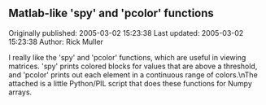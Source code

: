 ## Matlab-like 'spy' and 'pcolor' functions

Originally published: 2005-03-02 15:23:38
Last updated: 2005-03-02 15:23:38
Author: Rick Muller

I really like the 'spy' and 'pcolor' functions, which are useful in viewing matrices. 'spy' prints colored blocks for values that are above a threshold, and 'pcolor' prints out each element in a continuous range of colors.\nThe attached is a little Python/PIL script that does these functions for Numpy arrays.